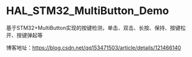 # HAL_STM32_MultiButton_Demo
基于STM32+MultiButton实现的按键检测，单击、双击、长按、保持、按键松开、按键弹起等


博客地址：https://blog.csdn.net/qq153471503/article/details/121466140

